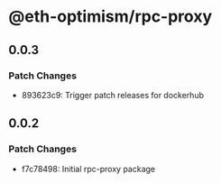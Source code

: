 # @eth-optimism/rpc-proxy

## 0.0.3

### Patch Changes

- 893623c9: Trigger patch releases for dockerhub

## 0.0.2

### Patch Changes

- f7c78498: Initial rpc-proxy package
